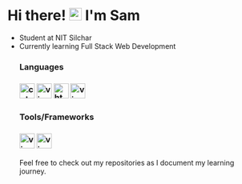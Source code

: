 # Hi there! <img src="https://media.giphy.com/media/hvRJCLFzcasrR4ia7z/giphy.gif" width="25px"> I'm Sam
<ul>
  <li>Student at NIT Silchar</li>
  <li>Currently learning Full Stack Web Development</li>

### Languages
<h3>
  <img src="https://cdn.jsdelivr.net/gh/devicons/devicon/icons/cplusplus/cplusplus-original.svg" height="30" alt="cplusplus logo"  />
  <img src="https://cdn.jsdelivr.net/gh/devicons/devicon/icons/vim/vim-original.svg" height="30" alt="vim logo"  />
  <img src="https://cdn.jsdelivr.net/gh/devicons/devicon/icons/html5/html5-original.svg" height="30" alt="html logo"  />
  <img src="https://cdn.jsdelivr.net/gh/devicons/devicon/icons/javascript/javascript-original.svg" height="30" alt="vim logo"  />
</h3>

### Tools/Frameworks
<h3>
  <img src="https://cdn.jsdelivr.net/gh/devicons/devicon/icons/react/react-original.svg" height="30" alt="vim logo"  />
  <img src="https://cdn.jsdelivr.net/gh/devicons/devicon/icons/tailwindcss/tailwindcss-original.svg" height="30" alt="vim logo"  />
</h3>
Feel free to check out my repositories as I document my learning journey.
